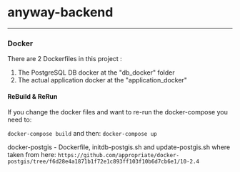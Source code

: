 # anyway-backend


------
### Docker

There are 2 Dockerfiles in this project :
1) The PostgreSQL DB docker at the "db_docker" folder
2) The actual application docker at the "application_docker"



#### ReBuild & ReRun
If you change the docker files and want to re-run the docker-compose you need to:

`docker-compose build` and then: `docker-compose up`


docker-postgis - Dockerfile, initdb-postgis.sh and update-postgis.sh where taken from here:
`https://github.com/appropriate/docker-postgis/tree/f6d28e4a1871b1f72e1c893ff103f10b6d7cb6e1/10-2.4`


